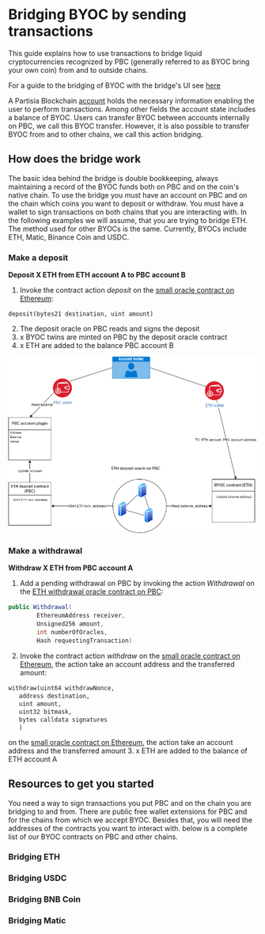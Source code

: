 # Bridging BYOC by sending transactions



This guide explains how to use transactions to bridge liquid cryptocurrencies recognized by PBC (generally referred to as BYOC bring your own coin) from and to outside chains. 

For a guide to the bridging of BYOC with the bridge's UI see [here](byoc-and-gas.md)

A Partisia Blockchain [account](create-an-account.md) holds the necessary information enabling the user to perform transactions. Among other fields the account state includes a balance of BYOC. Users can transfer BYOC between accounts internally on PBC, we call this BYOC transfer. However, it is also possible to transfer BYOC from and to other chains, we call this action bridging.   

## How does the bridge work

The basic idea behind the bridge is double bookkeeping, always maintaining a record of the BYOC funds both on PBC and on the coin's native chain. To use the bridge you must have an account on PBC and on the chain which coins you want to deposit or withdraw. You must have a wallet to sign transactions on both chains that you are interacting with. In the following examples we will assume, that you are trying to bridge ETH. The method used for other BYOCs is the same. Currently, BYOCs include ETH, Matic, Binance Coin and USDC.

### Make a deposit

**Deposit X ETH from ETH account A to PBC account B**

1. Invoke the contract action _deposit_ on the [small oracle contract on Ethereum](https://etherscan.io/address/0xf393d008077c97f2632fa04a910969ac58f88e3c):   

```SOL
deposit(bytes21 destination, uint amount)
``` 
 
2. The deposit oracle on PBC reads and signs the deposit   
3. x BYOC twins are minted on PBC by the deposit oracle contract   
4. x ETH are added to the balance PBC account B   


![Diagram0](../pbc-fundamentals/depositBridge.png)


### Make a withdrawal

**Withdraw X ETH from PBC account A**   

1. Add a pending withdrawal on PBC by invoking the action _Withdrawal_ on the [ETH withdrawal oracle contract on PBC](https://dashboard.partisiablockchain.com/info/contract/043b1822925da011657f9ab3d6ff02cf1e0bfe0146):   

```JAVA
public Withdrawal(
        EthereumAddress receiver,
        Unsigned256 amount,
        int numberOfOracles,
        Hash requestingTransaction)

```   

2. Invoke the contract action _withdraw_ on the [small oracle contract on Ethereum](https://etherscan.io/address/0xf393d008077c97f2632fa04a910969ac58f88e3c), the action take an account address and the transferred amount: 
```SOL
withdraw(uint64 withdrawNonce,
   address destination,
   uint amount,
   uint32 bitmask,
   bytes calldata signatures
   )
```

on the [small oracle contract on Ethereum](https://etherscan.io/address/0xf393d008077c97f2632fa04a910969ac58f88e3c), the action take an account address and the transferred amount
3. x ETH are added to the balance of ETH account A 

   
## Resources to get you started

You need a way to sign transactions you put PBC and on the chain you are bridging to and from. There are public free wallet extensions for PBC and for the chains from which we accept BYOC. Besides that, you will need the addresses of the contracts you want to interact with. below is a complete list of our BYOC contracts on PBC and other chains.

### Bridging ETH


### Bridging USDC


### Bridging BNB Coin


### Bridging Matic
